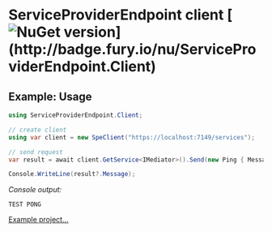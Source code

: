 # ServiceProviderEndpoint client [![NuGet version](https://badge.fury.io/nu/ServiceProviderEndpoint.Client.svg?)](http://badge.fury.io/nu/ServiceProviderEndpoint.Client)


## Example: Usage
```C#
using ServiceProviderEndpoint.Client;

// create client
using var client = new SpeClient("https://localhost:7149/services");

// send request
var result = await client.GetService<IMediator>().Send(new Ping { Message = "TEST" });

Console.WriteLine(result?.Message);
```

*Console output:*
```
TEST PONG
```

[Example project...](https://github.com/mustaddon/ServiceProviderEndpoint/tree/main/Examples/Example.Client)
